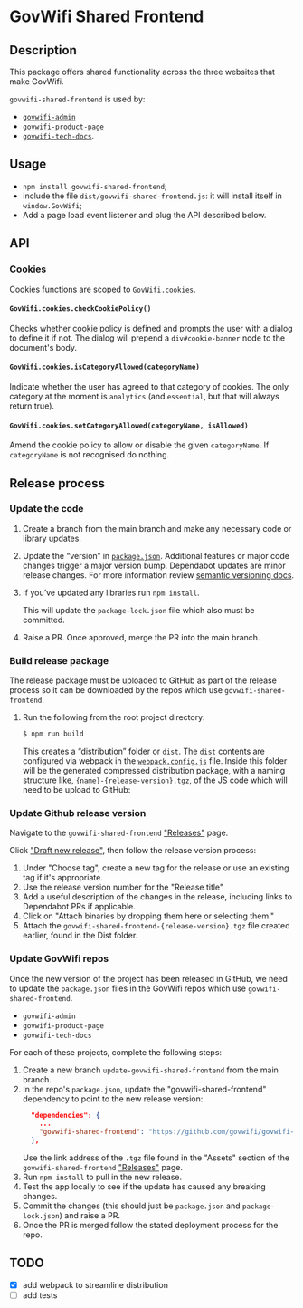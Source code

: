 # GovWifi Shared Frontend

## Description
This package offers shared functionality across the three websites that make GovWifi.

`govwifi-shared-frontend` is used by:
* [`govwifi-admin`](https://github.com/govwifi/govwifi-admin)
* [`govwifi-product-page`](https://github.com/govwifi/govwifi-product-page)
* [`govwifi-tech-docs`](https://github.com/govwifi/govwifi-tech-docs).

## Usage
- `npm install govwifi-shared-frontend`;
- include the file `dist/govwifi-shared-frontend.js`: it will install
  itself in `window.GovWifi`;
- Add a page load event listener and plug the API described below.

## API

### Cookies
Cookies functions are scoped to `GovWifi.cookies`.

#### `GovWifi.cookies.checkCookiePolicy()`
Checks whether cookie policy is defined and prompts the user with a
dialog to define it if not. The dialog will prepend a
`div#cookie-banner` node to the document's body.

#### `GovWifi.cookies.isCategoryAllowed(categoryName)`
Indicate whether the user has agreed to that category of cookies. The
only category at the moment is `analytics` (and `essential`, but that
will always return true).

#### `GovWifi.cookies.setCategoryAllowed(categoryName, isAllowed)`
Amend the cookie policy to allow or disable the given
`categoryName`. If `categoryName` is not recognised do nothing.

## Release process

### Update the code

1. Create a branch from the main branch and make any necessary code or library updates.

2. Update the “version” in [`package.json`](https://github.com/govwifi/govwifi-shared-frontend/blob/master/package.json#L3). Additional features or major code changes trigger a major version bump. Dependabot updates are minor release changes. For more information review [semantic versioning docs](https://semver.org/).

3. If you’ve updated any libraries run `npm install`.

    This will update the `package-lock.json` file which also must be committed.

4. Raise a PR. Once approved, merge the PR into the main branch.

### Build release package

The release package must be uploaded to GitHub as part of the release process so it can be downloaded by the repos which use `govwifi-shared-frontend`.

1. Run the following from the root project directory:

    ```bash
    $ npm run build
    ```

    This creates a “distribution” folder or `dist`. The `dist` contents are configured via webpack in the [`webpack.config.js`](webpack.config.js) file.
    Inside this folder will be the generated compressed distribution package,  with a naming structure like, `{name}-{release-version}.tgz`, of the JS code which will need to be
     upload to GitHub:


### Update Github release version

Navigate to the `govwifi-shared-frontend` ["Releases"](https://github.com/govwifi/govwifi-shared-frontend/releases) page.

Click ["Draft new release"](https://github.com/govwifi/govwifi-shared-frontend/releases/new), then follow the release version process:

1. Under "Choose tag", create a new tag for the release or use an existing tag if it's appropriate.
2. Use the release version number for the "Release title"
3. Add a useful description of the changes in the release, including links to Dependabot PRs if applicable.
4. Click on "Attach binaries by dropping them here or selecting them."
5. Attach the `govwifi-shared-frontend-{release-version}.tgz` file created earlier, found in the Dist folder.

### Update GovWifi repos

Once the new version of the project has been released in GitHub, we need to update the `package.json` files in the GovWifi repos which use `govwifi-shared-frontend`.

* `govwifi-admin`
* `govwifi-product-page`
* `govwifi-tech-docs`

For each of these projects, complete the following steps:

1. Create a new branch `update-govwifi-shared-frontend` from the main branch.
2. In the repo's `package.json`, update the "govwifi-shared-frontend" dependency to point to the new release version:
    ```json
      "dependencies": {
        ...
        "govwifi-shared-frontend": "https://github.com/govwifi/govwifi-shared-frontend/releases/download/v{release-version}/govwifi-shared-frontend-{release-version}.tgz"
      },
    ```
   Use the link address of the `.tgz` file found in the "Assets" section of the `govwifi-shared-frontend` ["Releases"](https://github.com/govwifi/govwifi-shared-frontend/releases) page.
3. Run `npm install` to pull in the new release.
4. Test the app locally to see if the update has caused any breaking changes.
5. Commit the changes (this should just be `package.json` and `package-lock.json`) and raise a PR.
6. Once the PR is merged follow the stated deployment process for the repo.

## TODO

- [X] add webpack to streamline distribution
- [ ] add tests
